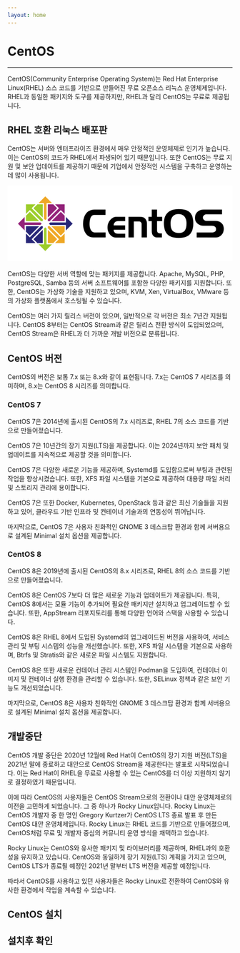 ```yaml
---
layout: home
---
```


# CentOS
---
CentOS(Community Enterprise Operating System)는 Red Hat Enterprise Linux(RHEL) 소스 코드를 기반으로 만들어진 무료 오픈소스 리눅스 운영체제입니다. RHEL과 동일한 패키지와 도구를 제공하지만, RHEL과 달리 CentOS는 무료로 제공됩니다.

## RHEL 호환 리눅스 배포판
CentOS는 서버와 엔터프라이즈 환경에서 매우 안정적인 운영체제로 인기가 높습니다. 이는 CentOS의 코드가 RHEL에서 파생되어 있기 때문입니다. 또한 CentOS는 무료 지원 및 보안 업데이트를 제공하기 때문에 기업에서 안정적인 시스템을 구축하고 운영하는 데 많이 사용됩니다.



![파일:Centos-logo-light.svg](./img/658px-Centos-logo-light.svg.png)



CentOS는 다양한 서버 역할에 맞는 패키지를 제공합니다. Apache, MySQL, PHP, PostgreSQL, Samba 등의 서버 소프트웨어를 포함한 다양한 패키지를 지원합니다. 또한, CentOS는 가상화 기술을 지원하고 있으며, KVM, Xen, VirtualBox, VMware 등의 가상화 플랫폼에서 호스팅될 수 있습니다.

CentOS는 여러 가지 릴리스 버전이 있으며, 일반적으로 각 버전은 최소 7년간 지원됩니다. CentOS 8부터는 CentOS Stream과 같은 릴리스 전환 방식이 도입되었으며, CentOS Stream은 RHEL과 더 가까운 개발 버전으로 분류됩니다.

## CentOS 버젼
CentOS의 버전은 보통 7.x 또는 8.x와 같이 표현됩니다. 7.x는 CentOS 7 시리즈를 의미하며, 8.x는 CentOS 8 시리즈를 의미합니다. 

### CentOS 7
CentOS 7은 2014년에 출시된 CentOS의 7.x 시리즈로, RHEL 7의 소스 코드를 기반으로 만들어졌습니다.

CentOS 7은 10년간의 장기 지원(LTS)을 제공합니다. 이는 2024년까지 보안 패치 및 업데이트를 지속적으로 제공할 것을 의미합니다.

CentOS 7은 다양한 새로운 기능을 제공하며, Systemd를 도입함으로써 부팅과 관련된 작업을 향상시켰습니다. 또한, XFS 파일 시스템을 기본으로 제공하여 대용량 파일 처리 및 스토리지 관리에 용이합니다.

CentOS 7은 또한 Docker, Kubernetes, OpenStack 등과 같은 최신 기술들을 지원하고 있어, 클라우드 기반 인프라 및 컨테이너 기술과의 연동성이 뛰어납니다.

마지막으로, CentOS 7은 사용자 친화적인 GNOME 3 데스크탑 환경과 함께 서버용으로 설계된 Minimal 설치 옵션을 제공합니다.

### CentOS 8
CentOS 8은 2019년에 출시된 CentOS의 8.x 시리즈로, RHEL 8의 소스 코드를 기반으로 만들어졌습니다.

CentOS 8은 CentOS 7보다 더 많은 새로운 기능과 업데이트가 제공됩니다. 특히, CentOS 8에서는 모듈 기능이 추가되어 필요한 패키지만 설치하고 업그레이드할 수 있습니다. 또한, AppStream 리포지토리를 통해 다양한 언어와 스택을 사용할 수 있습니다.

CentOS 8은 RHEL 8에서 도입된 Systemd의 업그레이드된 버전을 사용하여, 서비스 관리 및 부팅 시스템의 성능을 개선했습니다. 또한, XFS 파일 시스템을 기본으로 사용하며, Btrfs 및 Stratis와 같은 새로운 파일 시스템도 지원합니다.

CentOS 8은 또한 새로운 컨테이너 관리 시스템인 Podman을 도입하여, 컨테이너 이미지 및 컨테이너 실행 환경을 관리할 수 있습니다. 또한, SELinux 정책과 같은 보안 기능도 개선되었습니다.

마지막으로, CentOS 8은 사용자 친화적인 GNOME 3 데스크탑 환경과 함께 서버용으로 설계된 Minimal 설치 옵션을 제공합니다.



## 개발중단
CentOS 개발 중단은 2020년 12월에 Red Hat이 CentOS의 장기 지원 버전(LTS)을 2021년 말에 종료하고 대안으로 CentOS Stream을 제공한다는 발표로 시작되었습니다. 이는 Red Hat이 RHEL을 무료로 사용할 수 있는 CentOS를 더 이상 지원하지 않기로 결정하였기 때문입니다.

이에 따라 CentOS의 사용자들은 CentOS Stream으로의 전환이나 대안 운영체제로의 이전을 고민하게 되었습니다. 그 중 하나가 Rocky Linux입니다. Rocky Linux는 CentOS 개발자 중 한 명인 Gregory Kurtzer가 CentOS LTS 종료 발표 후 만든 CentOS 대안 운영체제입니다. Rocky Linux는 RHEL 코드를 기반으로 만들어졌으며, CentOS처럼 무료 및 개발자 중심의 커뮤니티 운영 방식을 채택하고 있습니다.

Rocky Linux는 CentOS와 유사한 패키지 및 라이브러리를 제공하며, RHEL과의 호환성을 유지하고 있습니다. CentOS와 동일하게 장기 지원(LTS) 계획을 가지고 있으며, CentOS LTS가 종료될 예정인 2021년 말부터 LTS 버전을 제공할 예정입니다.

따라서 CentOS를 사용하고 있던 사용자들은 Rocky Linux로 전환하여 CentOS와 유사한 환경에서 작업을 계속할 수 있습니다.



## CentOS 설치





## 설치후 확인


